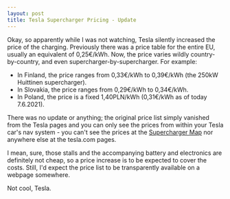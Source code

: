 ```yaml
---
layout: post
title: Tesla Supercharger Pricing - Update
---
```


Okay, so apparently while I was not watching, Tesla silently increased the price
of the charging. Previously there was a price table for the entire EU,
usually an equivalent of 0,25€/kWh. Now, the price varies wildly country-by-country,
and even supercharger-by-supercharger. For example:

* In Finland, the price ranges from 0,33€/kWh to 0,39€/kWh (the 250kW Huittinen supercharger).
* In Slovakia, the price ranges from 0,29€/kWh to 0,34€/kWh.
* In Poland, the price is a fixed 1,40PLN/kWh (0,31€/kWh as of today 7.6.2021).

There was no update or anything; the original price list simply vanished from
the Tesla pages and you can only see the prices from within your Tesla car's nav system - you can't
see the prices at the [Supercharger Map](https://www.tesla.com/fi_FI/findus)
nor anywhere else at the tesla.com pages.

I mean, sure, those stalls and the accompanying battery and electronics are definitely
not cheap, so a price increase is to be expected to cover the costs. Still, I'd expect the price list
to be transparently available on a webpage somewhere.

Not cool, Tesla.
